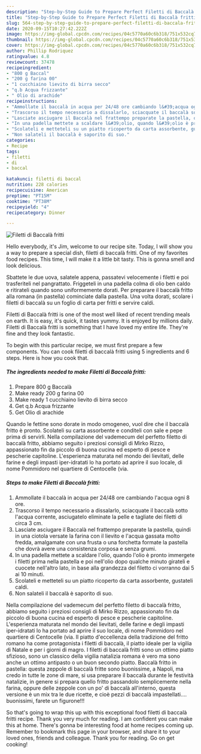 ```yaml
---
description: "Step-by-Step Guide to Prepare Perfect Filetti di Baccalà fritti"
title: "Step-by-Step Guide to Prepare Perfect Filetti di Baccalà fritti"
slug: 564-step-by-step-guide-to-prepare-perfect-filetti-di-baccala-fritti
date: 2020-09-15T10:27:42.222Z
image: https://img-global.cpcdn.com/recipes/04c5770a60c6b318/751x532cq70/filetti-di-baccala-fritti-recipe-main-photo.jpg
thumbnail: https://img-global.cpcdn.com/recipes/04c5770a60c6b318/751x532cq70/filetti-di-baccala-fritti-recipe-main-photo.jpg
cover: https://img-global.cpcdn.com/recipes/04c5770a60c6b318/751x532cq70/filetti-di-baccala-fritti-recipe-main-photo.jpg
author: Phillip Rodriquez
ratingvalue: 4.8
reviewcount: 37478
recipeingredient:
- "800 g Baccal"
- "200 g farina 00"
- "1 cucchiaino lievito di birra secco"
- "q.b Acqua frizzante"
- " Olio di arachide"
recipeinstructions:
- "Ammollate il baccalà in acqua per 24/48 ore cambiando l&#39;acqua ogni 8 ore."
- "Trascorso il tempo necessario a dissalarlo, sciacquate il baccalà sotto l&#39;acqua corrente, asciugatelo eliminate la pelle e tagliate dei filetti di circa 3 cm."
- "Lasciate asciugare il Baccalà nel frattempo preparate la pastella, quindi in una ciotola versate la farina con il lievito e l&#39;acqua gassata molto fredda, amalgamate con una frusta o una forchetta formate la pastella che dovrà avere una consistenza corposa e senza grumi."
- "In una padella mettete a scaldare l&#39;olio, quando l&#39;olio è pronto immergete i filetti prima nella pastella e poi nell&#39;olio dopo qualche minuto girateli e cuocete nell&#39;altro lato, in base alla grandezza del filetto ci vorranno dai 5 ai 10 minuti."
- "Scolateli e metteteli su un piatto ricoperto da carta assorbente, gustateli caldi."
- "Non salateli il baccalà è saporito di suo."
categories:
- Recipe
tags:
- filetti
- di
- baccal

katakunci: filetti di baccal 
nutrition: 228 calories
recipecuisine: American
preptime: "PT15M"
cooktime: "PT38M"
recipeyield: "4"
recipecategory: Dinner

---
```



![Filetti di Baccalà fritti](https://img-global.cpcdn.com/recipes/04c5770a60c6b318/751x532cq70/filetti-di-baccala-fritti-recipe-main-photo.jpg)

Hello everybody, it's Jim, welcome to our recipe site. Today, I will show you a way to prepare a special dish, filetti di baccalà fritti. One of my favorites food recipes. This time, I will make it a little bit tasty. This is gonna smell and look delicious.

Sbattete le due uova, salatele appena, passatevi velocemente i filetti e poi trasferiteli nel pangrattato. Friggeteli in una padella colma di olio ben caldo e ritirateli quando sono uniformemente dorati. Per preparare il baccalà fritto alla romana (in pastella) cominciate dalla pastella. Una volta dorati, scolare i filetti di baccalà su un foglio di carta per fritti e servire caldi.

Filetti di Baccalà fritti is one of the most well liked of recent trending meals on earth. It is easy, it's quick, it tastes yummy. It is enjoyed by millions daily. Filetti di Baccalà fritti is something that I have loved my entire life. They're fine and they look fantastic.


To begin with this particular recipe, we must first prepare a few components. You can cook filetti di baccalà fritti using 5 ingredients and 6 steps. Here is how you cook that.

<!--inarticleads1-->

##### The ingredients needed to make Filetti di Baccalà fritti:

1. Prepare 800 g Baccalà
1. Make ready 200 g farina 00
1. Make ready 1 cucchiaino lievito di birra secco
1. Get q.b Acqua frizzante
1. Get  Olio di arachide


Quando le fettine sono dorate in modo omogeneo, vuol dire che il baccalà fritto è pronto. Scolateli su carta assorbente e conditeli con sale e pepe prima di servirli. Nella compilazione del vademecum del perfetto filetto di baccalà fritto, abbiamo seguito i preziosi consigli di Mirko Rizzo, appassionato fin da piccolo di buona cucina ed esperto di pesce e pescherie capitoline. L&#39;esperienza maturata nel mondo dei lievitati, delle farine e degli impasti iper-idratati lo ha portato ad aprire il suo locale, di nome Pommidoro nel quartiere di Centocelle (via. 

<!--inarticleads2-->

##### Steps to make Filetti di Baccalà fritti:

1. Ammollate il baccalà in acqua per 24/48 ore cambiando l&#39;acqua ogni 8 ore.
1. Trascorso il tempo necessario a dissalarlo, sciacquate il baccalà sotto l&#39;acqua corrente, asciugatelo eliminate la pelle e tagliate dei filetti di circa 3 cm.
1. Lasciate asciugare il Baccalà nel frattempo preparate la pastella, quindi in una ciotola versate la farina con il lievito e l&#39;acqua gassata molto fredda, amalgamate con una frusta o una forchetta formate la pastella che dovrà avere una consistenza corposa e senza grumi.
1. In una padella mettete a scaldare l&#39;olio, quando l&#39;olio è pronto immergete i filetti prima nella pastella e poi nell&#39;olio dopo qualche minuto girateli e cuocete nell&#39;altro lato, in base alla grandezza del filetto ci vorranno dai 5 ai 10 minuti.
1. Scolateli e metteteli su un piatto ricoperto da carta assorbente, gustateli caldi.
1. Non salateli il baccalà è saporito di suo.


Nella compilazione del vademecum del perfetto filetto di baccalà fritto, abbiamo seguito i preziosi consigli di Mirko Rizzo, appassionato fin da piccolo di buona cucina ed esperto di pesce e pescherie capitoline. L&#39;esperienza maturata nel mondo dei lievitati, delle farine e degli impasti iper-idratati lo ha portato ad aprire il suo locale, di nome Pommidoro nel quartiere di Centocelle (via. Il piatto d&#39;eccellenza della tradizione del fritto romano ha come protagonista i filetti di baccalà, il piatto ideale per la vigilia di Natale e per i giorni di magro. I filetti di baccalà fritti sono un ottimo piatto sfizioso, sono un classico della vigilia natalizia romana è vero ma sono anche un ottimo antipasto o un buon secondo piatto. Baccalà fritto in pastella: questa zeppole di baccalà fritte sono buonissime, a Napoli, ma credo in tutte le zone di mare, si usa preparare il baccalà durante le festività natalizie, in genere si prepara quello fritto passandolo semplicemente nella farina, oppure delle zeppole con un po&#39; di baccalà all&#39;interno, questa versione è un mix tra le due ricette, e cioè pezzi di baccalà impastellati…. buonissimi, farete un figurone!!! 

So that's going to wrap this up with this exceptional food filetti di baccalà fritti recipe. Thank you very much for reading. I am confident you can make this at home. There's gonna be interesting food at home recipes coming up. Remember to bookmark this page in your browser, and share it to your loved ones, friends and colleague. Thank you for reading. Go on get cooking!
